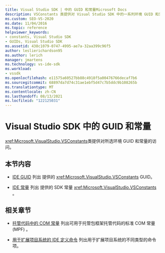 ```yaml
---
title: Visual Studio SDK | 中的 GUID 和常量Microsoft Docs
description: VSConstants 类提供对 Visual Studio SDK 中的一系列环境 GUID 和常量的访问。
ms.custom: SEO-VS-2020
ms.date: 11/04/2016
ms.topic: reference
helpviewer_keywords:
- constants, Visual Studio SDK
- GUIDs, Visual Studio SDK
ms.assetid: 438c1079-0747-4995-ae7a-32aa399c96f5
author: leslierichardson95
ms.author: lerich
manager: jmartens
ms.technology: vs-ide-sdk
ms.workload:
- vssdk
ms.openlocfilehash: e11575a60527bb88c4918f5a00476766decaf7b6
ms.sourcegitcommit: 68897da7d74c31ae1ebf5d47c7b5ddc9b108265b
ms.translationtype: MT
ms.contentlocale: zh-CN
ms.lasthandoff: 08/13/2021
ms.locfileid: "122125031"
---
```

# <a name="guids-and-constants-in-the-visual-studio-sdk"></a>Visual Studio SDK 中的 GUID 和常量
<xref:Microsoft.VisualStudio.VSConstants>类提供对所选环境 GUID 和常量的访问。

## <a name="in-this-section"></a>本节内容
- [IDE GUID](../extensibility/ide-guids.md) 列出 提供的 <xref:Microsoft.VisualStudio.VSConstants> GUID。

- [IDE 常量](../extensibility/ide-constants.md) 列出 提供的 SDK 常量 <xref:Microsoft.VisualStudio.VSConstants> 。

## <a name="related-sections"></a>相关章节
- [托管代码中的 COM 常量](../extensibility/com-constants-in-managed-code.md) 列出可用于托管包框架托管代码的标准 COM 常量 (MPF) 。

- [用于扩展项目系统的 IDE 定义命令](../extensibility/internals/ide-defined-commands-for-extending-project-systems.md) 列出用于扩展项目系统的不同类型的命令项。
